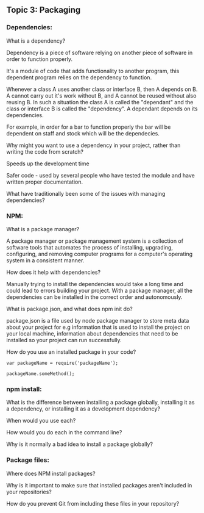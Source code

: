 ## Topic 3: Packaging

### Dependencies:

What is a dependency?

Dependency is a piece of software relying on another piece of software in order to function properly.

It's a module of code that adds functionality to another program, this dependent program relies on the dependency to function.

Whenever a class A uses another class or interface B, then A depends on B. A cannot carry out it's work without B, and A cannot be reused without also reusing B. In such a situation the class A is called the "dependant" and the class or interface B is called the "dependency". A dependant depends on its dependencies.

For example, in order for a bar to function properly the bar will be dependent on staff and stock which will be the dependecies.

Why might you want to use a dependency in your project, rather than writing the code from scratch?

Speeds up the development time

Safer code - used by several people who have tested the module and have written proper documentation.

What have traditionally been some of the issues with managing dependencies?


### NPM:

What is a package manager?

A package manager or package management system is a collection of software tools that automates the process of installing, upgrading, configuring, and removing computer programs for a computer's operating system in a consistent manner.

How does it help with dependencies?

Manually trying to install the dependencies would take a long time and could lead to errors building your project. With a package manager, all the dependencies can be installed in the correct order and autonomously.


What is package.json, and what does npm init do?

package.json is a file used by node package manager to store meta data about your project for e.g information that is used to install the project on your local machine, information about dependencies that need to be installed so your project can run successfully.



How do you use an installed package in your code?

```
var packageName = require('packageName');

packageName.someMethod();

```


### npm install:

What is the difference between installing a package globally, installing it as a dependency, or installing it as a development dependency?



When would you use each?

How would you do each in the command line?

Why is it normally a bad idea to install a package globally?

### Package files:

Where does NPM install packages?

Why is it important to make sure that installed packages aren't included in your repositories?

 How do you prevent Git from including these files in your repository?
